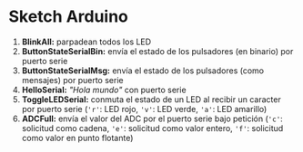 # Sketch Arduino 

1. **BlinkAll:** parpadean todos los LED
1. **ButtonStateSerialBin:** envía el estado de los pulsadores (en binario) por puerto serie
1. **ButtonStateSerialMsg:** envía el estado de los pulsadores (como mensajes) por puerto serie
1. **HelloSerial:** *"Hola mundo"* con puerto serie
1. **ToggleLEDSerial:**  conmuta el estado de un LED al recibir un caracter por puerto serie (`'r'`: LED rojo, `'v'`: LED verde, `'a'`: LED amarillo)
1. **ADCFull:** envía el valor del ADC por el puerto serie bajo petición (`'c'`: solicitud como cadena, `'e'`: solicitud como valor entero, `'f'`: solicitud como valor en punto flotante)

